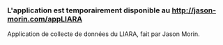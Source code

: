 ### L'application est temporairement disponible au http://jason-morin.com/appLIARA
Application de collecte de données du LIARA, fait par Jason Morin.

